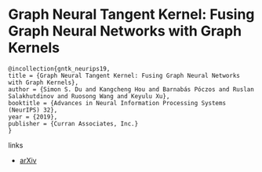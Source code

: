 # Graph Neural Tangent Kernel: Fusing Graph Neural Networks with Graph Kernels

```
@incollection{gntk_neurips19,
title = {Graph Neural Tangent Kernel: Fusing Graph Neural Networks with Graph Kernels},
author = {Simon S. Du and Kangcheng Hou and Barnabás Póczos and Ruslan Salakhutdinov and Ruosong Wang and Keyulu Xu},
booktitle = {Advances in Neural Information Processing Systems (NeurIPS) 32},
year = {2019},
publisher = {Curran Associates, Inc.}
}
```

links
- [arXiv](https://arxiv.org/abs/1905.13192)
